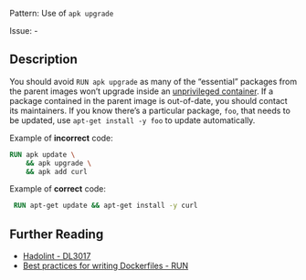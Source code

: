 Pattern: Use of `apk upgrade`

Issue: -

## Description

You should avoid `RUN apk upgrade` as many of the “essential” packages from the parent images won’t upgrade inside an [unprivileged container](https://docs.docker.com/engine/reference/run/#security-configuration). If a package contained in the parent image is out-of-date, you should contact its maintainers. If you know there’s a particular package, `foo`, that needs to be updated, use `apt-get install -y foo` to update automatically.

Example of **incorrect** code:

```dockerfile
RUN apk update \
    && apk upgrade \
    && apk add curl
```

Example of **correct** code:

```dockerfile
 RUN apt-get update && apt-get install -y curl
```

## Further Reading

* [Hadolint - DL3017](https://github.com/hadolint/hadolint/wiki/DL3017)
* [Best practices for writing Dockerfiles - RUN](https://docs.docker.com/develop/develop-images/dockerfile_best-practices/#run)
